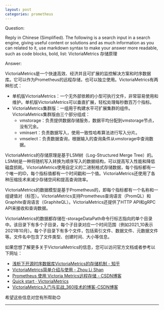 ```yaml
---
layout: post
categories: prometheus
---
```

Question:

Reply in Chinese (Simplified).
The following is a search input in a search engine, giving useful content or solutions and as much information as you can related to it, use markdown syntax to make your answer more readable, such as code blocks, bold, list:
VictoriaMetrics 存储原理

Answer:

VictoriaMetrics是一个快速高效、经济并且可扩展的监控解决方案和时序数据库。它可以作为Prometheus的远程存储，也可以独立使用。VictoriaMetrics有两种形式：

- 单机版VictoriaMetrics：一个无外部依赖的小型可执行文件，非常容易使用和维护。单机版VictoriaMetrics可以垂直扩展，轻松处理每秒数百万个指标。
- VictoriaMetrics集群版：一组用于构建水平可扩展集群的组件。VictoriaMetrics集群版由三个部分组成：
  - vmstorage：负责提供数据存储服务，数据平均分配到vmstorage节点，没有冗余。
  - vminsert：负责数据写入，使用一致性哈希算法进行写入分片。
  - vmselect：负责数据查询，根据输入的查询条件从vmstorage中查询数据。

VictoriaMetrics的存储原理是基于LSM树（Log-Structured Merge Tree）的。LSM树是一种将随机写入转换为顺序写入的数据结构，可以提高写入性能和降低磁盘损耗。VictoriaMetrics使用自定义的二进制格式存储数据，每个指标都有一个唯一的ID，每个指标值都有一个时间戳和一个值。VictoriaMetrics还使用了各种压缩技术来减少存储空间和提高查询效率。

VictoriaMetrics的数据模型是基于Prometheus的，即每个指标都有一个名称和一组键值对（标签）。VictoriaMetrics支持Prometheus查询语言（PromQL）和Graphite查询语言（GraphiteQL）。VictoriaMetrics还提供了HTTP API和gRPC API来接收和查询数据。

VictoriaMetrics的数据都存储在-storageDataPath命令行标志指向的单个目录中。该目录下有多个子目录，每个子目录对应一个时间范围（例如2021_10表示2021年10月）。每个子目录下有多个文件，包括索引文件、数据文件、元数据文件等。文件名中包含了文件类型、创建时间、大小等信息。

如果您想了解更多关于VictoriaMetrics的信息，您可以访问官方文档或者参考以下网址：

- [浅析下开源时序数据库VictoriaMetrics的存储机制 - 知乎](https://zhuanlan.zhihu.com/p/368912946)
- [VictoriaMetrics简单介绍与使用 - Zhou Li Shan](https://zhou-mfk.github.io/post/victoriametrics%E7%AE%80%E5%8D%95%E4%BB%8B%E7%BB%8D%E4%B8%8E%E4%BD%BF%E7%94%A8/)
- [Prometheus 使用 Victoria Metrics远程存储 - CSDN博客](https://blog.csdn.net/qq_37362891/article/details/119577204)
- [Quick start · VictoriaMetrics](https://docs.victoriametrics.com/Quick-Start.html)
- [VictoriaMetrics入门与实战_360技术的博客-CSDN博客](https://blog.csdn.net/qihoo_tech/article/details/120558834)

希望这些信息对您有所帮助😊


<hr/>

